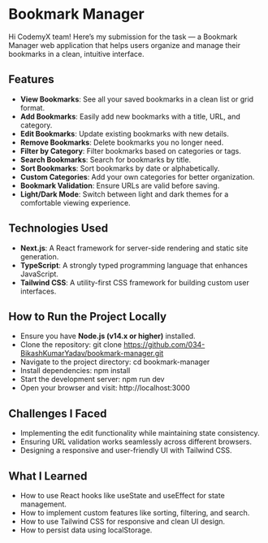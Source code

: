 # Bookmark Manager

Hi CodemyX team!
Here’s my submission for the task — a Bookmark Manager web application that helps users organize and manage their bookmarks in a clean, intuitive interface.

## Features
- **View Bookmarks**: See all your saved bookmarks in a clean list or grid format.
- **Add Bookmarks**: Easily add new bookmarks with a title, URL, and category.
- **Edit Bookmarks**: Update existing bookmarks with new details.
- **Remove Bookmarks**: Delete bookmarks you no longer need.
- **Filter by Category**: Filter bookmarks based on categories or tags.
- **Search Bookmarks**: Search for bookmarks by title.
- **Sort Bookmarks**: Sort bookmarks by date or alphabetically.
- **Custom Categories**: Add your own categories for better organization.
- **Bookmark Validation**: Ensure URLs are valid before saving.
- **Light/Dark Mode**: Switch between light and dark themes for a comfortable viewing experience.

## Technologies Used
- **Next.js**: A React framework for server-side rendering and static site generation.
- **TypeScript**: A strongly typed programming language that enhances JavaScript.
- **Tailwind CSS**: A utility-first CSS framework for building custom user interfaces.

## How to Run the Project Locally
- Ensure you have **Node.js (v14.x or higher)** installed.
- Clone the repository:
   git clone https://github.com/034-BikashKumarYadav/bookmark-manager.git
- Navigate to the project directory:
   cd bookmark-manager
- Install dependencies:
   npm install
- Start the development server:
   npm run dev
- Open your browser and visit:
   http://localhost:3000

## Challenges I Faced
- Implementing the edit functionality while maintaining state consistency.
- Ensuring URL validation works seamlessly across different browsers.
- Designing a responsive and user-friendly UI with Tailwind CSS.

## What I Learned
- How to use React hooks like useState and useEffect for state management.
- How to implement custom features like sorting, filtering, and search.
- How to use Tailwind CSS for responsive and clean UI design.
- How to persist data using localStorage.

